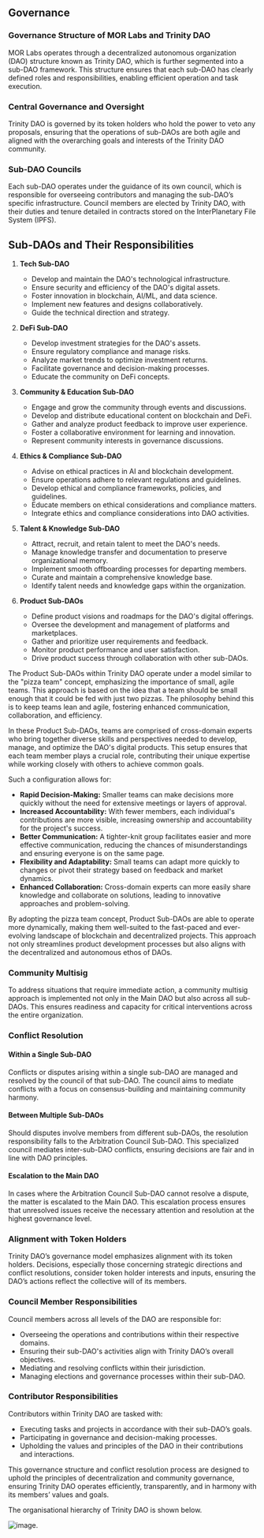 ## Governance 

### Governance Structure of MOR Labs and Trinity DAO

MOR Labs operates through a decentralized autonomous organization (DAO) structure known as Trinity DAO, which is further segmented into a sub-DAO framework. This structure ensures that each sub-DAO has clearly defined roles and responsibilities, enabling efficient operation and task execution.

### Central Governance and Oversight

Trinity DAO is governed by its token holders who hold the power to veto any proposals, ensuring that the operations of sub-DAOs are both agile and aligned with the overarching goals and interests of the Trinity DAO community.

### Sub-DAO Councils

Each sub-DAO operates under the guidance of its own council, which is responsible for overseeing contributors and managing the sub-DAO’s specific infrastructure. Council members are elected by Trinity DAO, with their duties and tenure detailed in contracts stored on the InterPlanetary File System (IPFS).

## Sub-DAOs and Their Responsibilities

1. **Tech Sub-DAO**
   - Develop and maintain the DAO's technological infrastructure.
   - Ensure security and efficiency of the DAO's digital assets.
   - Foster innovation in blockchain, AI/ML, and data science.
   - Implement new features and designs collaboratively.
   - Guide the technical direction and strategy.

2. **DeFi Sub-DAO**
   - Develop investment strategies for the DAO's assets.
   - Ensure regulatory compliance and manage risks.
   - Analyze market trends to optimize investment returns.
   - Facilitate governance and decision-making processes.
   - Educate the community on DeFi concepts.

3. **Community & Education Sub-DAO**
   - Engage and grow the community through events and discussions.
   - Develop and distribute educational content on blockchain and DeFi.
   - Gather and analyze product feedback to improve user experience.
   - Foster a collaborative environment for learning and innovation.
   - Represent community interests in governance discussions.

4. **Ethics & Compliance Sub-DAO**
   - Advise on ethical practices in AI and blockchain development.
   - Ensure operations adhere to relevant regulations and guidelines.
   - Develop ethical and compliance frameworks, policies, and guidelines.
   - Educate members on ethical considerations and compliance matters.
   - Integrate ethics and compliance considerations into DAO activities.

5. **Talent & Knowledge Sub-DAO**
   - Attract, recruit, and retain talent to meet the DAO's needs.
   - Manage knowledge transfer and documentation to preserve organizational memory.
   - Implement smooth offboarding processes for departing members.
   - Curate and maintain a comprehensive knowledge base.
   - Identify talent needs and knowledge gaps within the organization.

6. **Product Sub-DAOs**
   - Define product visions and roadmaps for the DAO's digital offerings.
   - Oversee the development and management of platforms and marketplaces.
   - Gather and prioritize user requirements and feedback.
   - Monitor product performance and user satisfaction.
   - Drive product success through collaboration with other sub-DAOs.

The Product Sub-DAOs within Trinity DAO operate under a model similar to the "pizza team" concept, emphasizing the importance of small, agile teams. This approach is based on the idea that a team should be small enough that it could be fed with just two pizzas. The philosophy behind this is to keep teams lean and agile, fostering enhanced communication, collaboration, and efficiency.

In these Product Sub-DAOs, teams are comprised of cross-domain experts who bring together diverse skills and perspectives needed to develop, manage, and optimize the DAO's digital products. This setup ensures that each team member plays a crucial role, contributing their unique expertise while working closely with others to achieve common goals.

Such a configuration allows for:
- **Rapid Decision-Making:** Smaller teams can make decisions more quickly without the need for extensive meetings or layers of approval.
- **Increased Accountability:** With fewer members, each individual's contributions are more visible, increasing ownership and accountability for the project's success.
- **Better Communication:** A tighter-knit group facilitates easier and more effective communication, reducing the chances of misunderstandings and ensuring everyone is on the same page.
- **Flexibility and Adaptability:** Small teams can adapt more quickly to changes or pivot their strategy based on feedback and market dynamics.
- **Enhanced Collaboration:** Cross-domain experts can more easily share knowledge and collaborate on solutions, leading to innovative approaches and problem-solving.

By adopting the pizza team concept, Product Sub-DAOs are able to operate more dynamically, making them well-suited to the fast-paced and ever-evolving landscape of blockchain and decentralized projects. This approach not only streamlines product development processes but also aligns with the decentralized and autonomous ethos of DAOs.

### Community Multisig
To address situations that require immediate action, a community multisig approach is implemented not only in the Main DAO but also across all sub-DAOs. This ensures readiness and capacity for critical interventions across the entire organization.

### Conflict Resolution

#### Within a Single Sub-DAO
Conflicts or disputes arising within a single sub-DAO are managed and resolved by the council of that sub-DAO. The council aims to mediate conflicts with a focus on consensus-building and maintaining community harmony.

#### Between Multiple Sub-DAOs
Should disputes involve members from different sub-DAOs, the resolution responsibility falls to the Arbitration Council Sub-DAO. This specialized council mediates inter-sub-DAO conflicts, ensuring decisions are fair and in line with DAO principles.

#### Escalation to the Main DAO
In cases where the Arbitration Council Sub-DAO cannot resolve a dispute, the matter is escalated to the Main DAO. This escalation process ensures that unresolved issues receive the necessary attention and resolution at the highest governance level.

### Alignment with Token Holders

Trinity DAO’s governance model emphasizes alignment with its token holders. Decisions, especially those concerning strategic directions and conflict resolutions, consider token holder interests and inputs, ensuring the DAO’s actions reflect the collective will of its members.

### Council Member Responsibilities

Council members across all levels of the DAO are responsible for:
- Overseeing the operations and contributions within their respective domains.
- Ensuring their sub-DAO's activities align with Trinity DAO’s overall objectives.
- Mediating and resolving conflicts within their jurisdiction.
- Managing elections and governance processes within their sub-DAO.

### Contributor Responsibilities

Contributors within Trinity DAO are tasked with:
- Executing tasks and projects in accordance with their sub-DAO’s goals.
- Participating in governance and decision-making processes.
- Upholding the values and principles of the DAO in their contributions and interactions.

This governance structure and conflict resolution process are designed to uphold the principles of decentralization and community governance, ensuring Trinity DAO operates efficiently, transparently, and in harmony with its members’ values and goals.

The organisational hierarchy of Trinity DAO is shown below. 

![image](https://github.com/Morlabs/Contributions/assets/163015586/2396aa2a-7974-4082-9c3c-8ad7aa40926c). 



